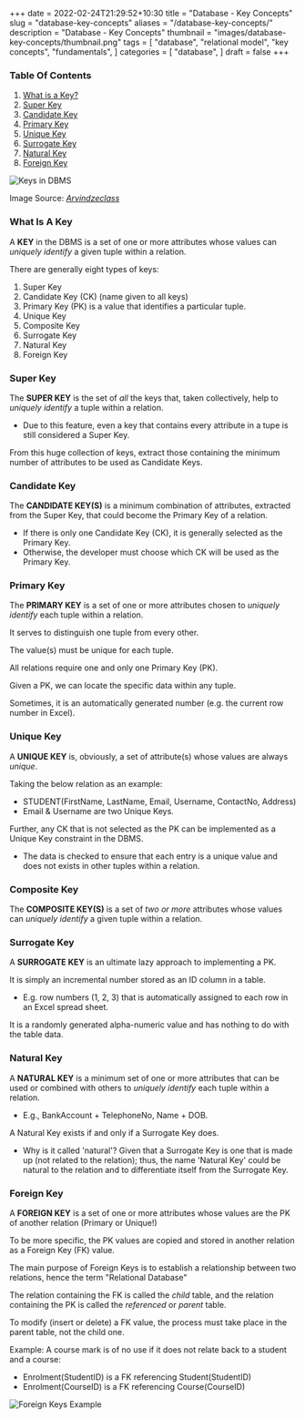 +++
date = 2022-02-24T21:29:52+10:30
title = "Database - Key Concepts"
slug = "database-key-concepts"
aliases = "/database-key-concepts/"
description = "Database - Key Concepts"
thumbnail = "images/database-key-concepts/thumbnail.png"
tags = [
    "database",
    "relational model",
    "key concepts",
    "fundamentals",
]
categories = [
    "database",
]
draft = false
+++

### Table Of Contents

1. [What is a Key?](#what-is-a-key)
1. [Super Key](#super-key)
1. [Candidate Key](#candidate-key)
1. [Primary Key](#primary-key)
1. [Unique Key](#unique-key)
1. [Surrogate Key](#surrogate-key)
1. [Natural Key](#natural-key)
1. [Foreign Key](#foreign-key)

![Keys in DBMS](/images/database-key-concepts/thumbnail.png)

Image Source:
*[Arvindzeclass](https://www.arvindzeclass.in/2021/06/What-is-primary-key.html)*

### What Is A Key

A **KEY** in the DBMS is a set of one or more attributes whose values can
*uniquely identify* a given tuple within a relation.

There are generally eight types of keys:

1. Super Key
1. Candidate Key (CK) (name given to all keys)
1. Primary Key (PK) is a value that identifies a particular tuple.
1. Unique Key
1. Composite Key
1. Surrogate Key
1. Natural Key
1. Foreign Key

### Super Key

The **SUPER KEY** is the set of *all* the keys that, taken collectively, help to
*uniquely identify* a tuple within a relation.

- Due to this feature, even a key that contains every attribute in a tupe is
still considered a Super Key.

From this huge collection of keys, extract those containing the minimum number of
attributes to be used as Candidate Keys.

### Candidate Key

The **CANDIDATE KEY(S)** is a minimum combination of attributes, extracted from
the Super Key, that could become the Primary Key of a relation.

- If there is only one Candidate Key (CK), it is generally selected as the
  Primary Key.
- Otherwise, the developer must choose which CK will be used as the Primary Key.

### Primary Key

The **PRIMARY KEY** is a set of one or more attributes chosen to *uniquely
identify* each tuple within a relation.

It serves to distinguish one tuple from every other.

The value(s) must be unique for each tuple.

All relations require one and only one Primary Key (PK).

Given a PK, we can locate the specific data within any tuple.

Sometimes, it is an automatically generated number (e.g. the current row number
in Excel).

### Unique Key

A **UNIQUE KEY** is, obviously, a set of attribute(s) whose values are always
*unique*.

Taking the below relation as an example:

- STUDENT(FirstName, LastName, Email, Username, ContactNo, Address)
- Email & Username are two Unique Keys.

Further, any CK that is not selected as the PK can be implemented as a Unique
Key constraint in the DBMS.

- The data is checked to ensure that each entry is a unique value and does not
  exists in other tuples within a relation.

### Composite Key

The **COMPOSITE KEY(S)** is a set of *two or more* attributes whose values can
*uniquely identify* a given tuple within a relation.

### Surrogate Key

A **SURROGATE KEY** is an ultimate lazy approach to implementing a PK.

It is simply an incremental number stored as an ID column in a table.

- E.g. row numbers (1, 2, 3) that is automatically assigned to each row in an
  Excel spread sheet.

It is a randomly generated alpha-numeric value and has nothing to do with the
table data.

### Natural Key

A **NATURAL KEY** is a minimum set of one or more attributes that can be used or
combined with others to *uniquely identify* each tuple within a relation.

- E.g., BankAccount + TelephoneNo, Name + DOB.

A Natural Key exists if and only if a Surrogate Key does.

- Why is it called 'natural'? Given that a Surrogate Key is one that is made up
  (not related to the relation); thus, the name 'Natural Key' could be natural
  to the relation and to differentiate itself from the Surrogate Key.

### Foreign Key

A **FOREIGN KEY** is a set of one or more attributes whose values are the PK of
another relation (Primary or Unique!)

To be more specific, the PK values are copied and stored in another relation as
a Foreign Key (FK) value.

The main purpose of Foreign Keys is to establish a relationship between two
relations, hence the term "Relational Database"

The relation containing the FK is called the *child* table, and the relation
containing the PK is called the *referenced* or *parent* table.

To modify (insert or delete) a FK value, the process must take place in the
parent table, not the child one.

Example: A course mark is of no use if it does not relate back to a student and
a course:

- Enrolment(StudentID) is a FK referencing Student(StudentID)
- Enrolment(CourseID) is a FK referencing Course(CourseID)

![Foreign Keys Example](/images/database-key-concepts/foreign-keys.png)
